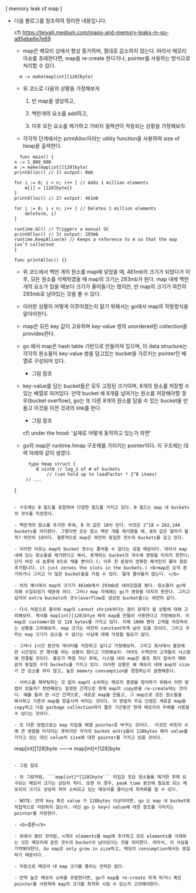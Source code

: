 [ memory leak of map ]

  * 다음 블로그를 참조하여 정리한 내용입니다.

    cf) https://teivah.medium.com/maps-and-memory-leaks-in-go-a85ebe6e7e69

    - map은 메모리 상에서 항상 증가하며, 절대로 감소하지 않는다. 따라서 메모리 이슈를 초래한다면, map을 re-create 한다거나, pointer를 사용하는 방식으로 처리할 수 있다.

    ```
      m := make(map[int][128]byte)

    ```

    - 위 코드로 다음의 상황을 가정해보자

      1) 빈 map을 생성하고, 

      2) 백만개의 요소를 add하고, 

      3) 이후 모든 요소를 제거하고 가비지 컬렉션이 작동되는 상황을 가정해보자.

    - 각각의 단계에서는 printAlloc이라는 utility function을 사용하여 size of heap을 출력한다.

    ```
      func main() {
	n := 1_000_000
	m := make(map[int][128]byte)
	printAlloc() // 1) output: 0mb

	for i := 0; i < n; i++ { // Adds 1 million elements
		m[i] = [128]byte{}
	}
	printAlloc() // 2) output: 461mb

	for i := 0; i < n; i++ { // Deletes 1 million elements
		delete(m, i)
	}

	runtime.GC() // Triggers a manual GC
	printAlloc() // 3) output: 293mb
	runtime.KeepAlive(m) // Keeps a reference to m so that the map isn’t collected
	}

	func printAlloc() {}
    ```

    - 위 코드에서 백만 개의 원소를 map에 넣었을 때, 461mb의 크기가 되었다가 이후, 모든 원소를 삭제하였을 때 map의 크기는 293mb가 된다. map 내에 백만 개의 요소가 있을 때보다 크기가 줄어들기는 했지만, 빈 map의 크기가 여전히 293mb로 남아있는 것을 볼 수 있다.

    - 이러한 상황이 어떻게 이루어졌는지 알기 위해서는 go에서 map의 작동방식을 알아야한다.

    - map은 모든 key 값이 고유하며 key-value 쌍의 unordered된 collection을 provides한다.

    - go 에서 map은 hash table 기반으로 만들어져 있으며, 이 data structure는 각각의 원소들이 key-value 쌍을 담고있는 bucket을 가르키는 pointer인 배열로 구성되어 있다.

      - 그림 참조

    - key-value를 담는 bucket들은 모두 고정된 크기이며, 8개의 원소를 저장할 수 있는 배열로 되어있다. 만약 bucket 에 8개를 넘어가는 원소를 저장해야할 경우(bucket overflow), go는 또 다른 8개의 원소를 담을 수 있는 bucket을 만들고 이것을 이전 것과의 link를 한다.
      
      - 그림 참조

      cf) under the hood: '실제로 어떻게 동작하고 있는가 하면'

    - go의 map은 <underline>runtime.hmap</underline> 구조체를 가리키는 pointer이다. 이 구조체는 대략 아래와 같이 생겼다. 

      ```
        type hmap struct {
           B uint8 // log_2 of # of buckets
	           // (can hold up to loadFactor * 2^B items)
	   // ...
	}
      ```

    - 구조체는 B 필드를 포함하여 다양한 필드를 가지고 있다. B 필드는 map 내 buckets의 갯수를 지정한다.

    - 백만개의 원소를 추가한 후에, B 의 값은 18이 된다. 이것은 2^18 = 262,144 buckets를 의미한다. 그렇다면 모든 원소 백만 개를 제거했을 때, B의 값은 얼마가 될까? 여전히 18이다. 결론적으로 map은 여전히 동일한 갯수의 buckets를 갖고 있다.

    - 이러한 이유는 map의 bucket 갯수는 줄어들 수 없다는 성질 때문이다. 따라서 map 내에 있는 원소들을 제거한다고 해서, 존재하는 bucket의 개수에 영향을 미치지 못한다; 단지 버킷 내 슬롯에 0으로 채울 뿐이다.(; 이후 한 문장이 정확한 해석인지 몰라 원문 추가합니다. it just zeroes the slots in the buckets.) <b>map은 오직 증가하거나 그리고 더 많은 bucket들을 가질 수 있다. 절대 줄어들지 않는다. </b>

    - 위의 예시에서 map의 크기가 461mb에서 293mb로 내려갔음을 봤다. 원소들이 gc에 의해 수집되었기 때문에 이다. 그러나 map 자체에는 gc가 영향을 미치지 못한다. 그리고 심지어 extra buckets의 갯수(overflow로 생성된 bucket들)는 여전히 같다.

    - 다시 처음으로 돌아와 map이 cannot shrink하다는 점이 문제가 될 상황에 대해 고려해보자. 캐시를 map[int][128]btye 짜리 map을 만들어 사용한다고 가정해보자. 이 map은 customerID 당 128 bytes를 가지고 있다. 이제 1000 명의 고객을 저장하려는 상황을 고려해보자. map 크기는 여전히 constant하게 남아 있을 것이다, 그리고 우리는 map 크기가 감소될 수 없다는 사실에 대해 걱정할 필요가 없다.

    - 그러나 1시간 동안의 데이터를 저장하고 싶다고 가정해보자. 그리고 회사에서 블프에 한 시간정도 큰 행사를 하는 상황이 왔다고 가정해보자. 아마도 수백만의 고객들이 시스템에 연결될 것이다. 블프가 며칠 지난 후에, 시스템 내의 map은 블프 최다 접속자 때와 같이 동일한 수의 buckets를 가지고 있다. 이러한 상황은 왜 메모리 내에 map의 size가 큰 감소를 하지 않고, 높은 memory consumption을 경험하는지 설명해준다.

    - 서비스를 재부팅하는 것 없이 map이 소비하는 메모리 총량을 정리하기 위해서 어떤 방법이 있을까? 첫번째로는 일정한 간격으로 현재 map의 copy본을 re-create하는 것이다. 예를 들어 한 시간 간격으로, 새로운 map을 만들고, 그 map으로 모든 원소들을  복사하고 기존의 map을 방출시켜 버리는 것이다. 이 방법의 주요 단점은 새로운 map을 copy하고 다음 garbage collection까지 짧은 기간동안 현재 메모리의 두배를 사용할 수 있다는 것이다.

    - 또 다른 방법으로는 map 타입을 배열 pointer로 바꾸는 것이다.  이것은 버킷의 수에 큰 영향을 미치지는 못하지만 각각의 bucket entry들이 128bytes 짜리 value를 가지고 있는 대신 value의 size에 대한 pointer를 가지고 있을 것이다.

      ```
   	  map[int][128]byte ---> map[int]*[128]byte
      ```

      - 그림 참조

    - 위 그림처럼, ```map[int]*[128]byte``` 타입은 모든 원소들을 제거한 후에 요구되는 메모리 크기는 상당히 적다. 또한 이 경우, peak time 동안에 필요로 되는 메모리의 크기도 상당히 작아 소비되고 있는 메모리를 줄이는데 최적화를 할 수 있다.

    - NOTE: 만약 key 혹은 value 가 128bytes 이상이라면, go 는 map 내 bucket에 직접적으로 저장하지 않는다. 대신 go 는 key나 value에 대한 참조를 가리키는 pointer를 저장한다.

    - <b>결론</b> 

      - 위에서 봤던 것처럼, n개의 elements를 map에 추가하고 모든 elements를 삭제하는 것은 메모리에 같은 갯수의 bucket이 남아있다는 것을 의미한다. 따라서, 이 사실을 기억해야한다, Go map은 only grow in size하고, 메모리 consumption에서도 동일하기 때문이다.

      - 자동으로 메모리 내 map 크기를 줄이는 전략은 없다. 

      - 만약 높은 메모리 소비를 유발한다면, go가 map을 re-create 하게 하거나 혹은 pointer를 사용하여 map의 크기를 최적화 시킬 수 있는지 고려해야한다.


